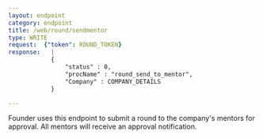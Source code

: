 ```yaml
---
layout: endpoint
category: endpoint
title: /web/round/sendmentor
type: WRITE
request:  {"token": ROUND_TOKEN}
response:   |
            {
                "status" : 0,
                "procName" : "round_send_to_mentor",
                "Company" : COMPANY_DETAILS
            }

---
```


Founder uses this endpoint to submit a round to the company's mentors for approval. All mentors will receive an approval notification.

